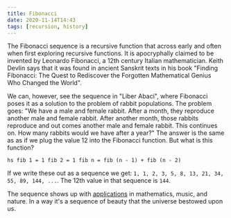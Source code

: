 ```yaml
---
title: Fibonacci
date: 2020-11-14T14:43
tags: [recursion, history]
---
```


The Fibonacci sequence is a recursive function that across early and often when
first exploring recursive functions. It is apocryphally claimed to be invented
by Leonardo Fibonacci, a 12th century Italian mathematician. Keith Devlin says
that it was found in ancient Sanskrit texts in his book "Finding Fibonacci: The
Quest to Rediscover the Forgotten Mathematical Genius Who Changed the World".

We can, however, see the sequence in "Liber Abaci", where Fibonacci poses it as
a solution to the problem of rabbit populations. The problem goes: "We have a
male and female rabbit. After a month, they reproduce another male and female
rabbit. After another month, those rabbits reproduce and out comes another male
and female rabbit. This continues on. How many rabbits would we have after a
year?" The answer is the same as as if we plug the value 12 into the Fibonacci
function. But what is this function?

```hs fib 1 = 1 fib 2 = 1 fib n = fib (n - 1) + fib (n - 2) ```

If we write these out as a sequence we get: `1, 1, 2, 3, 5, 8, 13, 21, 34, 55,
89, 144, ...`. The 12th value in that sequence is `144`.

The sequence shows up with
[applications](https://en.wikipedia.org/wiki/Fibonacci_number#Applications) in
mathematics, music, and nature. In a way it's a sequence of beauty that the
universe bestowed upon us.
